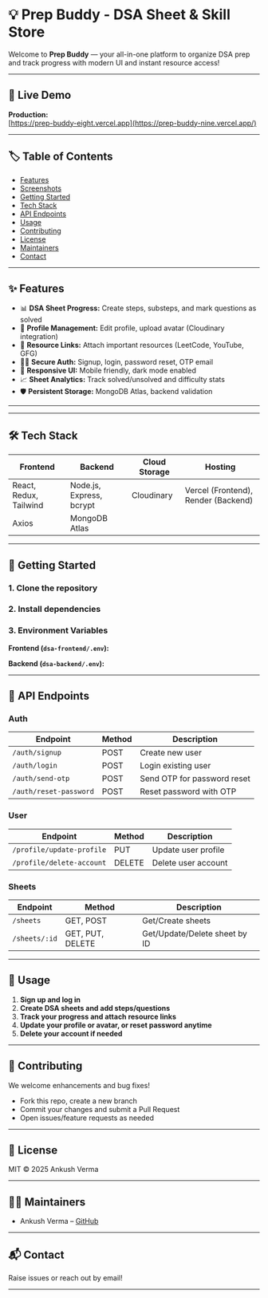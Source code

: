 # 💡 Prep Buddy - DSA Sheet & Skill Store

Welcome to **Prep Buddy** — your all-in-one platform to organize DSA prep and track progress with modern UI and instant resource access!

---

## 🚀 Live Demo

**Production:**  
[https://prep-buddy-eight.vercel.app](https://prep-buddy-nine.vercel.app/)

---

## 🏷️ Table of Contents

- [Features](#features)
- [Screenshots](#screenshots)
- [Getting Started](#getting-started)
- [Tech Stack](#tech-stack)
- [API Endpoints](#api-endpoints)
- [Usage](#usage)
- [Contributing](#contributing)
- [License](#license)
- [Maintainers](#maintainers)
- [Contact](#contact)

---

## ✨ Features

- 📊 **DSA Sheet Progress:** Create steps, substeps, and mark questions as solved
- 👤 **Profile Management:** Edit profile, upload avatar (Cloudinary integration)
- 🔗 **Resource Links:** Attach important resources (LeetCode, YouTube, GFG)
- 🧑‍💻 **Secure Auth:** Signup, login, password reset, OTP email
- 🎨 **Responsive UI:** Mobile friendly, dark mode enabled
- 📈 **Sheet Analytics:** Track solved/unsolved and difficulty stats
- 🛡️ **Persistent Storage:** MongoDB Atlas, backend validation

---

---

## 🛠️ Tech Stack

| Frontend           | Backend               | Cloud Storage    | Hosting              |
|--------------------|-----------------------|------------------|----------------------|
| React, Redux, Tailwind | Node.js, Express, bcrypt | Cloudinary       | Vercel (Frontend), Render (Backend) |
| Axios              | MongoDB Atlas         |                  |                      |

---

## 🏁 Getting Started

### 1. **Clone the repository**

### 2. **Install dependencies**


### 3. **Environment Variables**

**Frontend (`dsa-frontend/.env`):**

**Backend (`dsa-backend/.env`):**


---

## 🔌 API Endpoints

### **Auth**
| Endpoint                    | Method  | Description                      |
|-----------------------------|---------|----------------------------------|
| `/auth/signup`              | POST    | Create new user                  |
| `/auth/login`               | POST    | Login existing user              |
| `/auth/send-otp`            | POST    | Send OTP for password reset      |
| `/auth/reset-password`      | POST    | Reset password with OTP          |

### **User**
| Endpoint                    | Method  | Description              |
|-----------------------------|---------|--------------------------|
| `/profile/update-profile`   | PUT     | Update user profile      |
| `/profile/delete-account`   | DELETE  | Delete user account      |

### **Sheets**
| Endpoint                           | Method             | Description                     |
|-------------------------------------|--------------------|---------------------------------|
| `/sheets`                          | GET, POST          | Get/Create sheets               |
| `/sheets/:id`                      | GET, PUT, DELETE   | Get/Update/Delete sheet by ID   |

---

## 📗 Usage

1. **Sign up and log in**
2. **Create DSA sheets and add steps/questions**
3. **Track your progress and attach resource links**
4. **Update your profile or avatar, or reset password anytime**
5. **Delete your account if needed**

---

## 🤝 Contributing

We welcome enhancements and bug fixes!

- Fork this repo, create a new branch
- Commit your changes and submit a Pull Request
- Open issues/feature requests as needed

---

## 📝 License

MIT © 2025 Ankush Verma

---

## 🧑‍💻 Maintainers

- Ankush Verma – [GitHub](https://github.com/vermaankush589)

---

## 📬 Contact

Raise issues or reach out by email!

---



